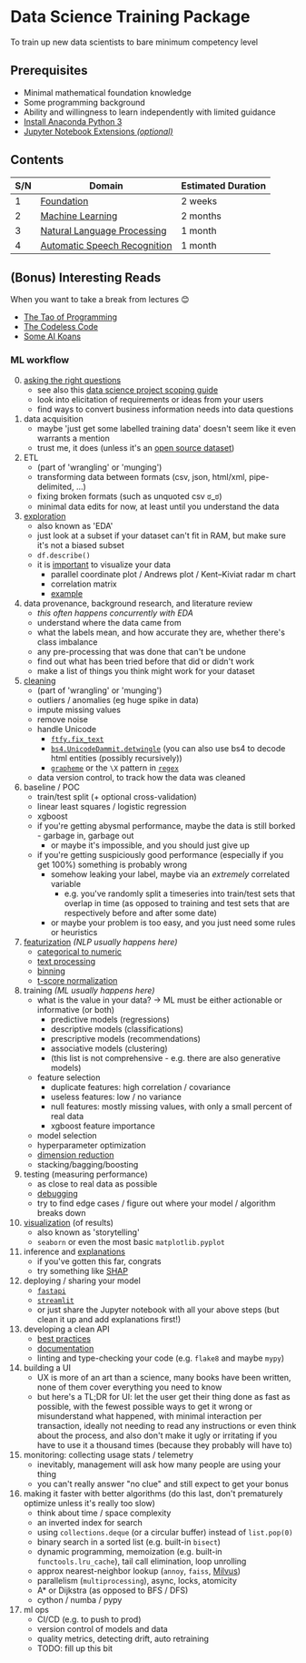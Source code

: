 # Data Science Training Package

To train up new data scientists to bare minimum competency level

## Prerequisites

* Minimal mathematical foundation knowledge
* Some programming background
* Ability and willingness to learn independently with limited guidance
* [Install Anaconda Python 3](https://www.anaconda.com/distribution/#download-section)
* [Jupyter Notebook Extensions *(optional)*](https://jupyter-contrib-nbextensions.readthedocs.io/en/latest/)

## Contents

| S/N | Domain                                                                     | Estimated Duration |
|-----|----------------------------------------------------------------------------|--------------------|
| 1   | [Foundation](Foundation/README.md)                                         | 2 weeks            |
| 2   | [Machine Learning](Machine%20Learning/README.md)                           | 2 months           |
| 3   | [Natural Language Processing](Natural%20Language%20Processing/README.md)   | 1 month            |
| 4   | [Automatic Speech Recognition](Automatic%20Speech%20Recognition/README.md) | 1 month            |

## (Bonus) Interesting Reads

When you want to take a break from lectures 😊

* [The Tao of Programming](http://www.mit.edu/~xela/tao.html)
* [The Codeless Code](http://www.thecodelesscode.com/contents)
* [Some AI Koans](http://catb.org/jargon/html/koans.html)

### ML workflow

0. [asking the right questions](https://developers.google.com/machine-learning/problem-framing)
    * see also this [data science project scoping guide](./Foundation/data-science-project-scoping-guide.md)
    * look into elicitation of requirements or ideas from your users
    * find ways to convert business information needs into data questions
1. data acquisition
    * maybe 'just get some labelled training data' doesn't seem like it even warrants a mention
    * trust me, it does (unless it's an [open source dataset](https://datasetsearch.research.google.com))
2. ETL
    * (part of 'wrangling' or 'munging')
    * transforming data between formats (csv, json, html/xml, pipe-delimited, ...)
    * fixing broken formats (such as unquoted csv ಠ_ಠ)
    * minimal data edits for now, at least until you understand the data
3. [exploration](https://developers.google.com/machine-learning/guides/good-data-analysis)
    * also known as 'EDA'
    * just look at a subset if your dataset can't fit in RAM, but make sure it's not a biased subset
    * `df.describe()`
    * it is [important](https://www.autodeskresearch.com/publications/samestats) to visualize your data
        * parallel coordinate plot / Andrews plot / Kent–Kiviat radar m chart
        * correlation matrix
        * [example](https://www.kaggle.com/mervinpraison/seaborn-to-visualize-iris-data/notebook)
4. data provenance, background research, and literature review
    * *this often happens concurrently with EDA*
    * understand where the data came from
    * what the labels mean, and how accurate they are, whether there's class imbalance
    * any pre-processing that was done that can't be undone
    * find out what has been tried before that did or didn't work
    * make a list of things you think might work for your dataset
5. [cleaning](https://www.kaggle.com/learn/data-cleaning)
    * (part of 'wrangling' or 'munging')
    * outliers / anomalies (eg huge spike in data)
    * impute missing values
    * remove noise
    * handle Unicode
        * [`ftfy.fix_text`](https://pypi.org/project/ftfy)
        * [`bs4.UnicodeDammit.detwingle`](https://pypi.org/project/beautifulsoup4)
          (you can also use bs4 to decode html entities (possibly recursively))
        * [`grapheme`](https://pypi.org/project/grapheme)
          or the `\X` pattern in [`regex`](https://pypi.org/project/beautifulsoup4)
    * data version control, to track how the data was cleaned
6. baseline / POC
    * train/test split (+ optional cross-validation)
    * linear least squares / logistic regression
    * xgboost
    * if you're getting abysmal performance, maybe the data is still borked - garbage in, garbage out
        * or maybe it's impossible, and you should just give up
    * if you're getting suspiciously good performance (especially if you get 100%) something is probably wrong
        * somehow leaking your label, maybe via an *extremely* correlated variable
            * e.g. you've randomly split a timeseries into train/test sets that overlap in time
              (as opposed to training and test sets that are respectively before and after some date)
        * or maybe your problem is too easy, and you just need some rules or heuristics
7. [featurization](https://www.kaggle.com/learn/feature-engineering) *(NLP usually happens here)*
    * [categorical to numeric](https://developers.google.com/machine-learning/data-prep/transform/transform-categorical)
    * [text processing](https://www.kaggle.com/learn/natural-language-processing)
    * [binning](https://developers.google.com/machine-learning/data-prep/transform/bucketing)
    * [t-score normalization](https://developers.google.com/machine-learning/data-prep/transform/normalization)
8. training *(ML usually happens here)*
    * what is the value in your data? -> ML must be either actionable or informative (or both)
        * predictive models (regressions)
        * descriptive models (classifications)
        * prescriptive models (recommendations)
        * associative models (clustering)
        * (this list is not comprehensive - e.g. there are also generative models)
    * feature selection
        * duplicate features: high correlation / covariance
        * useless features: low / no variance
        * null features: mostly missing values, with only a small percent of real data
        * xgboost feature importance
    * model selection
    * hyperparameter optimization
    * [dimension reduction](https://en.wikipedia.org/wiki/Curse_of_dimensionality)
    * stacking/bagging/boosting
9. testing (measuring performance)
    * as close to real data as possible
    * [debugging](https://developers.google.com/machine-learning/testing-debugging)
    * try to find edge cases / figure out where your model / algorithm breaks down
10. [visualization](https://www.kaggle.com/learn/data-visualization) (of results)
    * also known as 'storytelling'
    * `seaborn` or even the most basic `matplotlib.pyplot`
11. inference and [explanations](https://www.kaggle.com/learn/machine-learning-explainability)
    * if you've gotten this far, congrats
    * try something
      like [SHAP](https://github.com/slundberg/shap#tree-ensemble-example-with-treeexplainer-xgboostlightgbmcatboostscikit-learnpyspark-models)
12. deploying / sharing your model
    * [`fastapi`](https://fastapi.tiangolo.com/)
    * [`streamlit`](https://streamlit.io)
    * or just share the Jupyter notebook with all your above steps (but clean it up and add explanations first!)
13. developing a clean API
    * [best practices](https://docs.microsoft.com/en-us/azure/architecture/best-practices/api-design)
    * [documentation](https://documentation.divio.com)
    * linting and type-checking your code (e.g. `flake8` and maybe `mypy`)
14. building a UI
    * UX is more of an art than a science,
      many books have been written,
      none of them cover everything you need to know
    * but here's a TL;DR for UI:
      let the user get their thing done as fast as possible,
      with the fewest possible ways to get it wrong or misunderstand what happened,
      with minimal interaction per transaction,
      ideally not needing to read any instructions or even think about the process,
      and also don't make it ugly
      or irritating if you have to use it a thousand times (because they probably will have to)
15. monitoring: collecting usage stats / telemetry
    * inevitably, management will ask how many people are using your thing
    * you can't really answer "no clue" and still expect to get your bonus
16. making it faster with better algorithms (do this last, don't prematurely optimize unless it's really too slow)
    * think about time / space complexity
    * an inverted index for search
    * using `collections.deque` (or a circular buffer) instead of `list.pop(0)`
    * binary search in a sorted list (e.g. built-in `bisect`)
    * dynamic programming, memoization (e.g. built-in `functools.lru_cache`), tail call elimination, loop unrolling
    * approx nearest-neighbor lookup (`annoy`, `faiss`, [Milvus](https://milvus.io))
    * parallelism (`multiprocessing`), async, locks, atomicity
    * A* or Dijkstra (as opposed to BFS / DFS)
    * cython / numba / pypy
17. ml ops
    * CI/CD (e.g. to push to prod)
    * version control of models and data
    * quality metrics, detecting drift, auto retraining
    * TODO: fill up this bit
